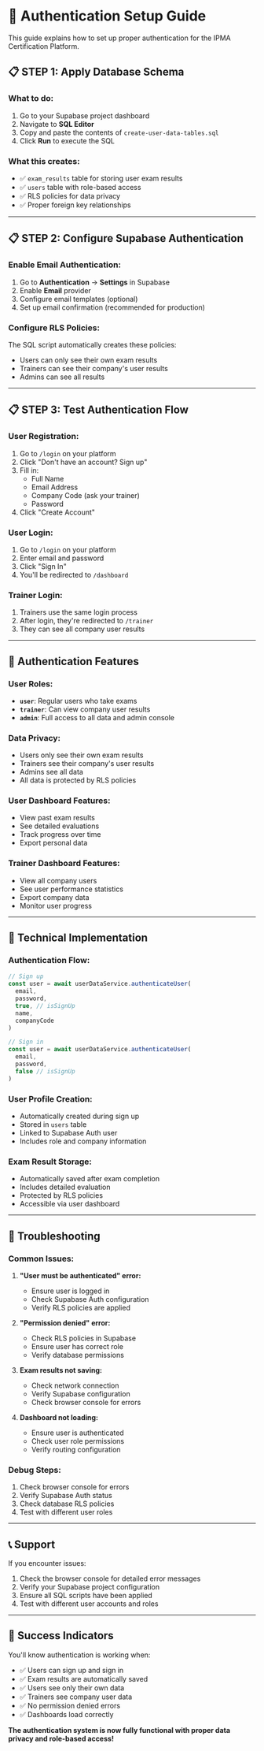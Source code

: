 # 🔐 Authentication Setup Guide

This guide explains how to set up proper authentication for the IPMA Certification Platform.

## 📋 **STEP 1: Apply Database Schema**

### **What to do:**
1. Go to your Supabase project dashboard
2. Navigate to **SQL Editor**
3. Copy and paste the contents of `create-user-data-tables.sql`
4. Click **Run** to execute the SQL

### **What this creates:**
- ✅ `exam_results` table for storing user exam results
- ✅ `users` table with role-based access
- ✅ RLS policies for data privacy
- ✅ Proper foreign key relationships

---

## 📋 **STEP 2: Configure Supabase Authentication**

### **Enable Email Authentication:**
1. Go to **Authentication** → **Settings** in Supabase
2. Enable **Email** provider
3. Configure email templates (optional)
4. Set up email confirmation (recommended for production)

### **Configure RLS Policies:**
The SQL script automatically creates these policies:
- Users can only see their own exam results
- Trainers can see their company's user results
- Admins can see all results

---

## 📋 **STEP 3: Test Authentication Flow**

### **User Registration:**
1. Go to `/login` on your platform
2. Click "Don't have an account? Sign up"
3. Fill in:
   - Full Name
   - Email Address
   - Company Code (ask your trainer)
   - Password
4. Click "Create Account"

### **User Login:**
1. Go to `/login` on your platform
2. Enter email and password
3. Click "Sign In"
4. You'll be redirected to `/dashboard`

### **Trainer Login:**
1. Trainers use the same login process
2. After login, they're redirected to `/trainer`
3. They can see all company user results

---

## 🎯 **Authentication Features**

### **User Roles:**
- **`user`**: Regular users who take exams
- **`trainer`**: Can view company user results
- **`admin`**: Full access to all data and admin console

### **Data Privacy:**
- Users only see their own exam results
- Trainers see their company's user results
- Admins see all data
- All data is protected by RLS policies

### **User Dashboard Features:**
- View past exam results
- See detailed evaluations
- Track progress over time
- Export personal data

### **Trainer Dashboard Features:**
- View all company users
- See user performance statistics
- Export company data
- Monitor user progress

---

## 🔧 **Technical Implementation**

### **Authentication Flow:**
```javascript
// Sign up
const user = await userDataService.authenticateUser(
  email, 
  password, 
  true, // isSignUp
  name, 
  companyCode
)

// Sign in
const user = await userDataService.authenticateUser(
  email, 
  password, 
  false // isSignUp
)
```

### **User Profile Creation:**
- Automatically created during sign up
- Stored in `users` table
- Linked to Supabase Auth user
- Includes role and company information

### **Exam Result Storage:**
- Automatically saved after exam completion
- Includes detailed evaluation
- Protected by RLS policies
- Accessible via user dashboard

---

## 🚨 **Troubleshooting**

### **Common Issues:**

1. **"User must be authenticated" error:**
   - Ensure user is logged in
   - Check Supabase Auth configuration
   - Verify RLS policies are applied

2. **"Permission denied" error:**
   - Check RLS policies in Supabase
   - Ensure user has correct role
   - Verify database permissions

3. **Exam results not saving:**
   - Check network connection
   - Verify Supabase configuration
   - Check browser console for errors

4. **Dashboard not loading:**
   - Ensure user is authenticated
   - Check user role permissions
   - Verify routing configuration

### **Debug Steps:**
1. Check browser console for errors
2. Verify Supabase Auth status
3. Check database RLS policies
4. Test with different user roles

---

## 📞 **Support**

If you encounter issues:
1. Check the browser console for detailed error messages
2. Verify your Supabase project configuration
3. Ensure all SQL scripts have been applied
4. Test with different user accounts and roles

---

## 🎉 **Success Indicators**

You'll know authentication is working when:
- ✅ Users can sign up and sign in
- ✅ Exam results are automatically saved
- ✅ Users see only their own data
- ✅ Trainers see company user data
- ✅ No permission denied errors
- ✅ Dashboards load correctly

**The authentication system is now fully functional with proper data privacy and role-based access!**



